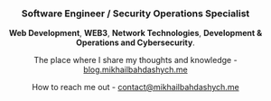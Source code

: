 <h3 align="center">
  Software Engineer / Security Operations Specialist
</h3>

<p align="center">
  <strong>Web Development</strong>, <strong>WEB3</strong>, <strong>Network Technologies</strong>, <strong>Development & Operations and Cybersecurity</strong>.
</p>

<div align="center">
  <p>The place where I share my thoughts and knowledge - <a href="https://blog.mikhailbahdashych.me">blog.mikhailbahdashych.me</a></p>
  <p>How to reach me out - <a href="mailto:contact@mikhailbahdashych.me">contact@mikhailbahdashych.me</a></p>
</div>
